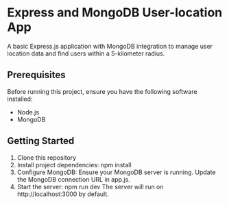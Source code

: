 # Express and MongoDB User-location App

A basic Express.js application with MongoDB integration to manage user location data and find users within a 5-kilometer radius.

## Prerequisites

Before running this project, ensure you have the following software installed:

- Node.js
- MongoDB

## Getting Started

1. Clone this repository
2. Install project dependencies:
      npm install
3. Configure MongoDB:
      Ensure your MongoDB server is running.
      Update the MongoDB connection URL in app.js.
4. Start the server:
      npm run dev
      The server will run on http://localhost:3000 by default.
